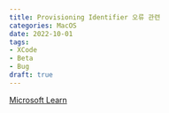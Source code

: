 ```yaml
---
title: Provisioning Identifier 오류 관련
categories: MacOS
date: 2022-10-01
tags:
- XCode
- Beta
- Bug
draft: true
---
```

[Microsoft Learn](https://learn.microsoft.com/ko-kr/dotnet/maui/ios/deployment/provision)
